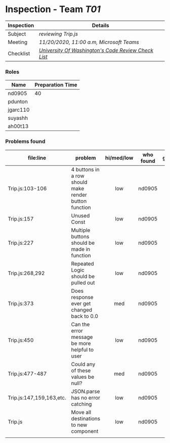 # Inspection - Team *T01* 
 
| Inspection | Details |
| ----- | ----- |
| Subject | *reviewing Trip.js* |
| Meeting | *11/20/2020, 11:00 a.m, Microsoft Teams* |
| Checklist | *[University Of Washington's Code Review Check List](https://www.google.com/url?sa=t&rct=j&q=&esrc=s&source=web&cd=&ved=2ahUKEwilifury7TsAhXaGM0KHTllA_oQFjAGegQIARAC&url=https%3A%2F%2Fcourses.cs.washington.edu%2Fcourses%2Fcse403%2F12wi%2Fsections%2F12wi_code_review_checklist.pdf&usg=AOvVaw1FYJUky_S6za5HoAUkwXai)* |

### Roles

| Name | Preparation Time |
| ---- | ---- |
| nd0905 | 40 |
| pdunton |  |
| jgarc110 |  |
| suyashh |  |
| ah00t13 |  |


### Problems found

| file:line | problem | hi/med/low | who found | github#  |
| --- | --- | :---: | :---: | --- |
| Trip.js:103-106 | 4 buttons in a row should make render button function | low | nd0905 |  |
| Trip.js:157 | Unused Const | low | nd0905 |  |
| Trip.js:227 | Multiple buttons should be made in function | low | nd0905 |  |
| Trip.js:268,292 | Repeated Logic should be pulled out | low | nd0905 |  |
| Trip.js:373 | Does response ever get changed back to 0.0 | med | nd0905 |  |
| Trip.js:450 | Can the error message be more helpful to user | low | nd0905 |  |
| Trip.js:477-487 | Could any of these values be null? | med | nd0905 |  |
| Trip.js:147,159,163,etc. | JSON.parse has no error catching | low | nd0905 |  |
| Trip.js | Move all destinations to new component | low | nd0905 |  |
|  |  |  |  |  |

